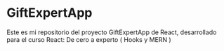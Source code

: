 #   GiftExpertApp

Este es mi repositorio del proyecto GiftExpertApp de React, desarrollado para el curso React: De cero a experto ( Hooks y MERN )